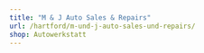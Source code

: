 ```yaml
---
title: "M & J Auto Sales & Repairs"
url: /hartford/m-und-j-auto-sales-und-repairs/
shop: Autowerkstatt
---
```


